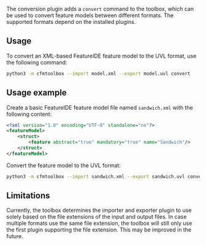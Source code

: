 The conversion plugin adds a `convert` command to the toolbox, which can be used to convert feature models between different formats.
The supported formats depend on the installed plugins.

## Usage

To convert an XML-based FeatureIDE feature model to the UVL format, use the following command:

```bash
python3 -m cfmtoolbox --import model.xml --export model.uvl convert
```

## Usage example

Create a basic FeatureIDE feature model file named `sandwich.xml` with the following content:

```xml
<?xml version="1.0" encoding="UTF-8" standalone="no"?>
<featureModel>
    <struct>
        <feature abstract="true" mandatory="true" name="Sandwich"/>
    </struct>
</featureModel>
```

Convert the feature model to the UVL format:

```bash
python3 -m cfmtoolbox --import sandwich.xml --export sandwich.uvl convert
```

## Limitations

Currently, the toolbox determines the importer and exporter plugin to use solely based on the file extensions of the input and output files.
In case multiple formats use the same file extension, the toolbox will still only use the first plugin supporting the file extension.
This may be improved in the future.

